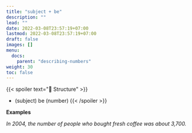 ```yaml
---
title: "subject + be"
description: ""
lead: ""
date: 2022-03-08T23:57:19+07:00
lastmod: 2022-03-08T23:57:19+07:00
draft: false
images: []
menu:
  docs:
    parent: "describing-numbers"
weight: 30
toc: false
---
```


{{< spoiler text="🌱 Structure" >}}
- (subject) be (number)
{{< /spoiler >}}

**Examples**

_In 2004, the number of people who bought fresh coffee was about 3,700._
